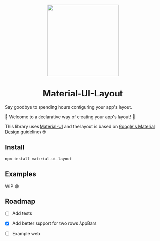 <p align="center">
<img src="https://user-images.githubusercontent.com/6626225/40393625-8a675f3c-5e20-11e8-99b2-db016e8e2db3.png" width="230"/>
</p>

<h1 align="center">Material-UI-Layout</h1>


Say goodbye to spending hours configuring your app's layout.

🎉 Welcome to a declarative way of creating your app's layout! 🎉

This library uses [Material-UI](https://material-ui.com) and the layout is based on [Google's Material Design](http://material.io) guidelines 🤓

## Install

`npm install material-ui-layout`

## Examples

WIP 😅

## Roadmap
- [ ] Add tests
- [x] Add better support for two rows AppBars
- [ ] Example web


